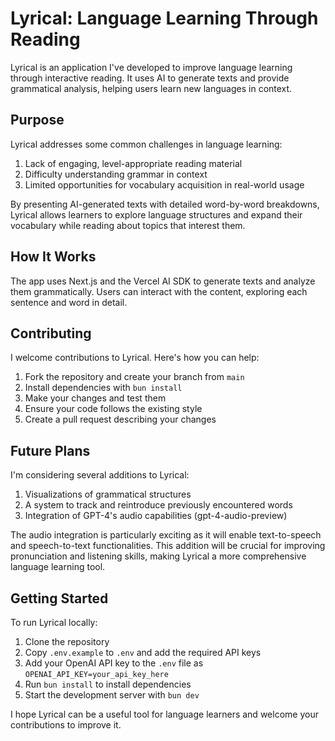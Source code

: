 # Lyrical: Language Learning Through Reading

Lyrical is an application I've developed to improve language learning through interactive reading. It uses AI to generate texts and provide grammatical analysis, helping users learn new languages in context.

## Purpose

Lyrical addresses some common challenges in language learning:

1. Lack of engaging, level-appropriate reading material
2. Difficulty understanding grammar in context
3. Limited opportunities for vocabulary acquisition in real-world usage

By presenting AI-generated texts with detailed word-by-word breakdowns, Lyrical allows learners to explore language structures and expand their vocabulary while reading about topics that interest them.

## How It Works

The app uses Next.js and the Vercel AI SDK to generate texts and analyze them grammatically. Users can interact with the content, exploring each sentence and word in detail.

## Contributing

I welcome contributions to Lyrical. Here's how you can help:

1. Fork the repository and create your branch from `main`
2. Install dependencies with `bun install`
3. Make your changes and test them
4. Ensure your code follows the existing style
5. Create a pull request describing your changes

## Future Plans

I'm considering several additions to Lyrical:

1. Visualizations of grammatical structures
2. A system to track and reintroduce previously encountered words
3. Integration of GPT-4's audio capabilities (gpt-4-audio-preview)

The audio integration is particularly exciting as it will enable text-to-speech and speech-to-text functionalities. This addition will be crucial for improving pronunciation and listening skills, making Lyrical a more comprehensive language learning tool.

## Getting Started

To run Lyrical locally:

1. Clone the repository
2. Copy `.env.example` to `.env` and add the required API keys
3. Add your OpenAI API key to the `.env` file as `OPENAI_API_KEY=your_api_key_here`
4. Run `bun install` to install dependencies
5. Start the development server with `bun dev`

I hope Lyrical can be a useful tool for language learners and welcome your contributions to improve it.
